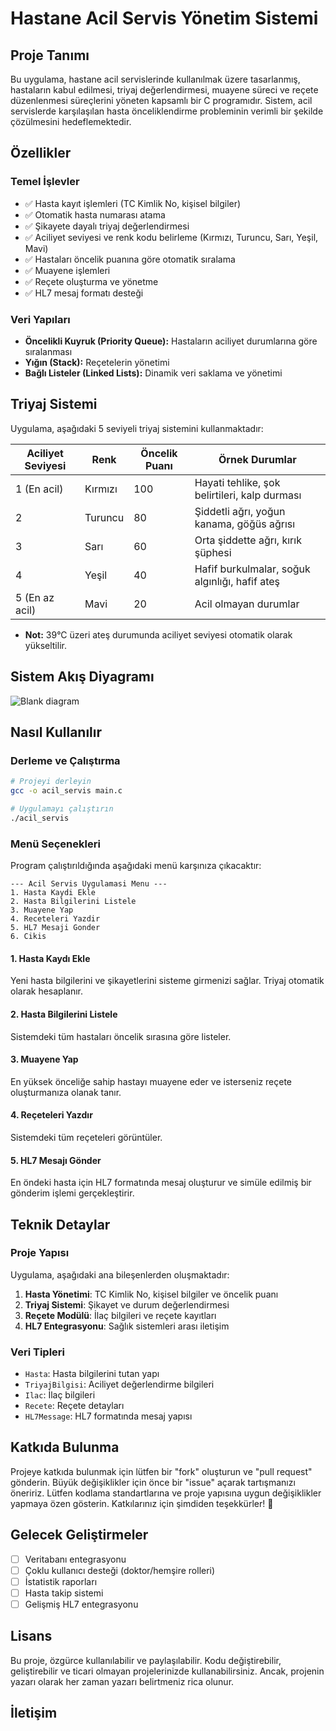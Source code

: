 # Hastane Acil Servis Yönetim Sistemi

## Proje Tanımı
Bu uygulama, hastane acil servislerinde kullanılmak üzere tasarlanmış, hastaların kabul edilmesi, triyaj değerlendirmesi, muayene süreci ve reçete düzenlenmesi süreçlerini yöneten kapsamlı bir C programıdır. Sistem, acil servislerde karşılaşılan hasta önceliklendirme probleminin verimli bir şekilde çözülmesini hedeflemektedir.

## Özellikler

### Temel İşlevler
- ✅ Hasta kayıt işlemleri (TC Kimlik No, kişisel bilgiler)
- ✅ Otomatik hasta numarası atama
- ✅ Şikayete dayalı triyaj değerlendirmesi
- ✅ Aciliyet seviyesi ve renk kodu belirleme (Kırmızı, Turuncu, Sarı, Yeşil, Mavi)
- ✅ Hastaları öncelik puanına göre otomatik sıralama
- ✅ Muayene işlemleri
- ✅ Reçete oluşturma ve yönetme
- ✅ HL7 mesaj formatı desteği

### Veri Yapıları
- **Öncelikli Kuyruk (Priority Queue):** Hastaların aciliyet durumlarına göre sıralanması
- **Yığın (Stack):** Reçetelerin yönetimi
- **Bağlı Listeler (Linked Lists):** Dinamik veri saklama ve yönetimi

## Triyaj Sistemi

Uygulama, aşağıdaki 5 seviyeli triyaj sistemini kullanmaktadır:

| Aciliyet Seviyesi | Renk   | Öncelik Puanı | Örnek Durumlar                                  |
|-------------------|--------|---------------|------------------------------------------------|
| 1 (En acil)       | Kırmızı| 100           | Hayati tehlike, şok belirtileri, kalp durması   |
| 2                 | Turuncu| 80            | Şiddetli ağrı, yoğun kanama, göğüs ağrısı       |
| 3                 | Sarı   | 60            | Orta şiddette ağrı, kırık şüphesi              |
| 4                 | Yeşil  | 40            | Hafif burkulmalar, soğuk algınlığı, hafif ateş  |
| 5 (En az acil)    | Mavi   | 20            | Acil olmayan durumlar                          |

* **Not:** 39°C üzeri ateş durumunda aciliyet seviyesi otomatik olarak yükseltilir.

## Sistem Akış Diyagramı

![Blank diagram](https://github.com/user-attachments/assets/a7b052f7-abfc-4e04-ab27-1bccfa34d9f6)

## Nasıl Kullanılır

### Derleme ve Çalıştırma
```bash
# Projeyi derleyin
gcc -o acil_servis main.c

# Uygulamayı çalıştırın
./acil_servis
```

### Menü Seçenekleri
Program çalıştırıldığında aşağıdaki menü karşınıza çıkacaktır:
```
--- Acil Servis Uygulamasi Menu ---
1. Hasta Kaydi Ekle
2. Hasta Bilgilerini Listele
3. Muayene Yap
4. Receteleri Yazdir
5. HL7 Mesaji Gonder
6. Cikis
```

#### 1. Hasta Kaydı Ekle
Yeni hasta bilgilerini ve şikayetlerini sisteme girmenizi sağlar. Triyaj otomatik olarak hesaplanır.

#### 2. Hasta Bilgilerini Listele
Sistemdeki tüm hastaları öncelik sırasına göre listeler.

#### 3. Muayene Yap
En yüksek önceliğe sahip hastayı muayene eder ve isterseniz reçete oluşturmanıza olanak tanır.

#### 4. Reçeteleri Yazdır
Sistemdeki tüm reçeteleri görüntüler.

#### 5. HL7 Mesajı Gönder
En öndeki hasta için HL7 formatında mesaj oluşturur ve simüle edilmiş bir gönderim işlemi gerçekleştirir.

## Teknik Detaylar

### Proje Yapısı
Uygulama, aşağıdaki ana bileşenlerden oluşmaktadır:

1. **Hasta Yönetimi**: TC Kimlik No, kişisel bilgiler ve öncelik puanı
2. **Triyaj Sistemi**: Şikayet ve durum değerlendirmesi
3. **Reçete Modülü**: İlaç bilgileri ve reçete kayıtları
4. **HL7 Entegrasyonu**: Sağlık sistemleri arası iletişim

### Veri Tipleri
- `Hasta`: Hasta bilgilerini tutan yapı
- `TriyajBilgisi`: Aciliyet değerlendirme bilgileri
- `Ilac`: İlaç bilgileri
- `Recete`: Reçete detayları
- `HL7Message`: HL7 formatında mesaj yapısı

## Katkıda Bulunma
Projeye katkıda bulunmak için lütfen bir "fork" oluşturun ve "pull request" gönderin. Büyük değişiklikler için önce bir "issue" açarak tartışmanızı öneririz. Lütfen kodlama standartlarına ve proje yapısına uygun değişiklikler yapmaya özen gösterin.
Katkılarınız için şimdiden teşekkürler! 🚀

## Gelecek Geliştirmeler
- [ ] Veritabanı entegrasyonu
- [ ] Çoklu kullanıcı desteği (doktor/hemşire rolleri)
- [ ] İstatistik raporları
- [ ] Hasta takip sistemi
- [ ] Gelişmiş HL7 entegrasyonu

## Lisans
Bu proje, özgürce kullanılabilir ve paylaşılabilir. Kodu değiştirebilir, geliştirebilir ve ticari olmayan projelerinizde kullanabilirsiniz.
Ancak, projenin yazarı olarak her zaman yazarı belirtmeniz rica olunur.

## İletişim

